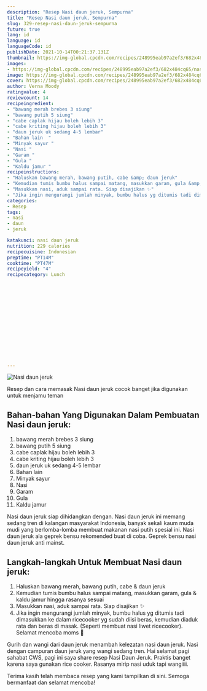 ```yaml
---
description: "Resep Nasi daun jeruk, Sempurna"
title: "Resep Nasi daun jeruk, Sempurna"
slug: 329-resep-nasi-daun-jeruk-sempurna
future: true
lang: id
language: id
languageCode: id
publishDate: 2021-10-14T00:21:37.131Z 
thumbnail: https://img-global.cpcdn.com/recipes/248995eab97a2ef3/682x484cq65/nasi-daun-jeruk-foto-resep-utama.webp
images:
- https://img-global.cpcdn.com/recipes/248995eab97a2ef3/682x484cq65/nasi-daun-jeruk-foto-resep-utama.webp
image: https://img-global.cpcdn.com/recipes/248995eab97a2ef3/682x484cq65/nasi-daun-jeruk-foto-resep-utama.webp
cover: https://img-global.cpcdn.com/recipes/248995eab97a2ef3/682x484cq65/nasi-daun-jeruk-foto-resep-utama.webp
author: Verna Moody
ratingvalue: 4
reviewcount: 14
recipeingredient:
- "bawang merah brebes 3 siung"
- "bawang putih 5 siung"
- "cabe caplak hijau boleh lebih 3"
- "cabe kriting hijau boleh lebih 3"
- "daun jeruk uk sedang 4-5 lembar"
- "Bahan lain  "
- "Minyak sayur "
- "Nasi "
- "Garam "
- "Gula "
- "Kaldu jamur "
recipeinstructions:
- "Haluskan bawang merah, bawang putih, cabe &amp; daun jeruk"
- "Kemudian tumis bumbu halus sampai matang, masukkan garam, gula &amp; kaldu jamur hingga rasanya sesuai"
- "Masukkan nasi, aduk sampai rata. Siap disajikan ✨"
- "Jika ingin mengurangi jumlah minyak, bumbu halus yg ditumis tadi dimasukkan ke dalam ricecooker yg sudah diisi beras, kemudian diaduk rata dan beras di masak. (Seperti membuat nasi liwet ricecooker). Selamat mencoba moms 🥰"
categories:
- Resep
tags:
- nasi
- daun
- jeruk

katakunci: nasi daun jeruk 
nutrition: 229 calories
recipecuisine: Indonesian
preptime: "PT14M"
cooktime: "PT47M"
recipeyield: "4"
recipecategory: Lunch


     
    
    
    
    
    
    
    
    
    
    
      
    
---
```



![Nasi daun jeruk](https://img-global.cpcdn.com/recipes/248995eab97a2ef3/682x484cq65/nasi-daun-jeruk-foto-resep-utama.webp)

Resep dan cara memasak  Nasi daun jeruk cocok banget jika digunakan untuk menjamu teman

<!--inarticleads1-->

## Bahan-bahan Yang Digunakan Dalam Pembuatan Nasi daun jeruk:

1. bawang merah brebes 3 siung
1. bawang putih 5 siung
1. cabe caplak hijau boleh lebih 3
1. cabe kriting hijau boleh lebih 3
1. daun jeruk uk sedang 4-5 lembar
1. Bahan lain  
1. Minyak sayur 
1. Nasi 
1. Garam 
1. Gula 
1. Kaldu jamur 

Nasi daun jeruk siap dihidangkan dengan. Nasi daun jeruk ini memang sedang tren di kalangan masyarakat Indonesia, banyak sekali kaum muda mudi yang berlomba-lomba membuat makanan nasi putih spesial ini. Nasi daun jeruk ala geprek bensu rekomended buat di coba. Geprek bensu nasi daun jeruk anti mainst. 

<!--inarticleads2-->

## Langkah-langkah Untuk Membuat Nasi daun jeruk:

1. Haluskan bawang merah, bawang putih, cabe &amp; daun jeruk
1. Kemudian tumis bumbu halus sampai matang, masukkan garam, gula &amp; kaldu jamur hingga rasanya sesuai
1. Masukkan nasi, aduk sampai rata. Siap disajikan ✨
1. Jika ingin mengurangi jumlah minyak, bumbu halus yg ditumis tadi dimasukkan ke dalam ricecooker yg sudah diisi beras, kemudian diaduk rata dan beras di masak. (Seperti membuat nasi liwet ricecooker). Selamat mencoba moms 🥰


Gurih dan wangi dari daun jeruk menambah kelezatan nasi daun jeruk. Nasi dengan campuran daun jeruk yang wangi sedang tren. Hai selamat pagi sahabat CWS, pagi ini saya share resep Nasi Daun Jeruk. Praktis banget karena saya gunakan rice cooker. Rasanya mirip nasi uduk tapi wangiiii. 

Terima kasih telah membaca resep yang kami tampilkan di sini. Semoga bermanfaat dan selamat mencoba!
